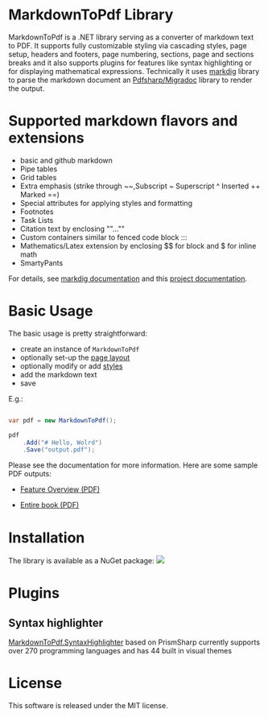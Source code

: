 # MarkdownToPdf Library

MarkdownToPdf is a .NET library serving as a converter of markdown text to PDF. It supports fully customizable styling via cascading styles, page setup, headers and footers, page numbering, sections, page and sections breaks  and it also supports plugins for features like syntax highlighting or for displaying mathematical expressions. Technically it uses [markdig](https://github.com/xoofx/markdig) library to parse the markdown document an [Pdfsharp/Migradoc](http://www.pdfsharp.net/) library to render the output.

# Supported markdown flavors and extensions

 - basic and github  markdown
 - Pipe tables
 - Grid tables 
 - Extra emphasis    (strike through ~~,Subscript ~ Superscript ^ Inserted ++ Marked ==)
 - Special attributes for applying styles and formatting
 - Footnotes 
 - Task Lists 
 - Citation text by enclosing ""..."" 
 - Custom containers similar to fenced code block :::
 - Mathematics/Latex extension by enclosing $$ for block and $ for inline math
 - SmartyPants 

For details, see [markdig documentation](https://github.com/xoofx/markdig)  and this [project documentation](../../wiki/MarkdownToPdf-Library).

# Basic Usage

The basic usage is pretty straightforward:

- create an instance of `MarkdownToPdf`
- optionally set-up the [page layout](../../wiki/Page-Setup)
- optionally modify or add [styles](../../wiki/styles)
- add the markdown text
- save

E.g.:

```csharp

var pdf = new MarkdownToPdf();

pdf
    .Add("# Hello, Wolrd")
    .Save("output.pdf");

```

Please see the documentation for more information. Here are some sample PDF outputs: 
 
 - [Feature Overview (PDF)](https://github.com/tkubec/MarkdownToPdf/blob/master/Tests/output/features.pdf)
 
 - [Entire book (PDF)](https://github.com/tkubec/MarkdownToPdf/blob/master/Tests/output/book_alice.pdf)
 
# Installation

The library is available as a NuGet package: [![](https://img.shields.io/badge/nuget-v1.0-blue)](https://www.nuget.org/packages/MarkdownToPdf)

# Plugins

## Syntax highlighter
[MarkdownToPdf.SyntaxHighlighter](https://github.com/tkubec/MarkdownToPdf.SyntaxHighlighter) based on PrismSharp currently supports over 270 programming languages and has 44 built in visual themes

# License
This software is released under the MIT license.
